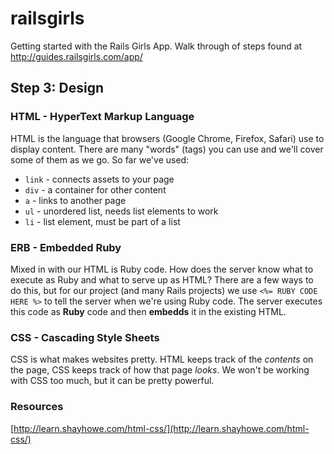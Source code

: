 # railsgirls


Getting started with the Rails Girls App.  Walk through of steps found at http://guides.railsgirls.com/app/

## Step 3: Design
### HTML - HyperText Markup Language
HTML is the language that browsers (Google Chrome, Firefox, Safari) use to display content. There are many "words" (tags) you can use and we'll cover some of them as we go. So far we've used:

* `link` - connects assets to your page
* `div` - a container for other content
* `a` - links to another page
* `ul` - unordered list, needs list elements to work
* `li` - list element, must be part of a list

### ERB - Embedded Ruby
Mixed in with our HTML is Ruby code. How does the server know what to execute as Ruby and what to serve up as HTML? There are a few ways to do this, but for our project (and many Rails projects) we use `<%= RUBY CODE HERE %>` to tell the server when we're using Ruby code. The server executes this code as **Ruby** code and then **embedds** it in the existing HTML.

### CSS - Cascading Style Sheets
CSS is what makes websites pretty. HTML keeps track of the *contents* on the page, CSS keeps track of how that page *looks*. We won't be working with CSS too much, but it can be pretty powerful.

### Resources
[http://learn.shayhowe.com/html-css/](http://learn.shayhowe.com/html-css/)